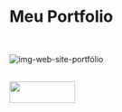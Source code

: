 # Meu Portfolio

<br>

![img-web-site-portfólio](https://user-images.githubusercontent.com/100080203/222204141-33432736-eb0c-4137-b1c3-59c403795212.png)
<br><br>

<a href="#" target="_blank"><img align="center" height="38" width="116" src="https://img.shields.io/badge/Behance-7B0913?style=for-the-badge&logo=behance&logoColor=white" /></a>
